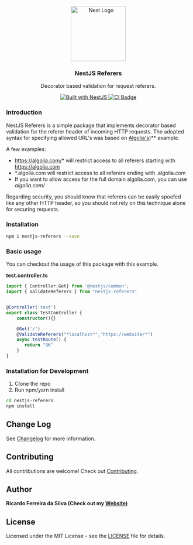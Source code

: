 <h1 align="center"></h1>

<div align="center">
  <a href="http://nestjs.com/" target="_blank">
    <img src="https://nestjs.com/img/logo_text.svg" width="150" alt="Nest Logo" />
  </a>
</div>

<h3 align="center">NestJS Referers</h3>
<p align="center">Decorator based validation for request referers.</p>
<div align="center">
  <a href="https://nestjs.com" target="_blank">
    <img src="https://img.shields.io/badge/built%20with-NestJs-red.svg" alt="Built with NestJS">
    <img src="https://github.com/ricardoferreirasilva/nestjs-referers/workflows/Node%20CI/badge.svg" alt="CI Badge" />
  </a>
</div>

### Introduction

NestJS Referers is a simple package that implements decorator based validation for the referer header of incoming HTTP requests.
The adopted syntax for specifying allowed URL's was based on [Algolia's](https://www.algolia.com/doc/guides/security/api-keys/in-depth/api-key-restrictions/))** example.

A few examples:
- https://algolia.com/* will restrict access to all referers starting with https://algolia.com
- *.algolia.com will restrict access to all referers ending with .algolia.com
- If you want to allow access for the full domain algolia.com, you can use *algolia.com/*

Regarding security, you should know that referers can be easily spoofed like any other HTTP header, so you should not rely on this technique alone for securing requests.

### Installation

```bash
npm i nestjs-referers --save
```

### Basic usage

You can checkout the usage of this package with this example.

**test.controller.ts**

```typescript
import { Controller,Get} from '@nestjs/common';
import { ValidateReferers } from "nestjs-referers"


@Controller('test')
export class TestController {
    constructor(){}

    @Get('/')
    @ValidateReferers("*localhost*","https://website/*")
    async testRoute() {
       return "OK"
    }
}


```



### Installation for Development

1. Clone the repo
2. Run npm/yarn install

```bash
cd nestjs-referers
npm install
```

## Change Log

See [Changelog](CHANGELOG.md) for more information.

## Contributing

All contributions are welcome! Check out [Contributing](CONTRIBUTING.md).

## Author

**Ricardo Ferreira da Silva (Check out my [Website](https://ricardoferreirasilva.pt))**

## License

Licensed under the MIT License - see the [LICENSE](LICENSE) file for details.